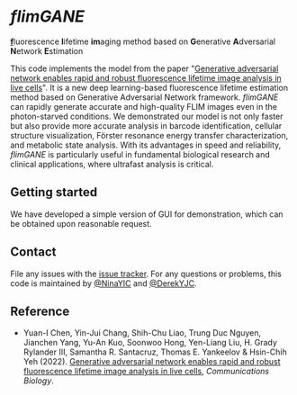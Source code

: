# *flimGANE*
<u>**f**</u>luorescence **l**ifetime **im**aging method based on **G**enerative **A**dversarial **N**etwork **E**stimation

This code implements the model from the paper "[Generative adversarial network enables rapid and robust fluorescence lifetime image analysis in live cells](https://www.nature.com/articles/s42003-021-02938-w)". It is a new deep learning-based fluorescence lifetime estimation method based on Generative Adversarial Network framework. *flimGANE* can rapidly generate accurate and high-quality FLIM images even in the photon-starved conditions. We demonstrated our model is not only faster but also provide more accurate analysis in barcode identification, cellular structure visualization, Förster resonance energy transfer characterization, and metabolic state analysis. With its advantages in speed and reliability, *flimGANE* is particularly useful in fundamental biological research and clinical applications, where ultrafast analysis is critical.


Getting started
----------------------------------------------------

We have developed a simple version of GUI for demonstration, which can be obtained upon reasonable request.


Contact
----------------------------------------------------

File any issues with the [issue tracker](https://github.com/NinaYIC/flimGANE/issues). For any questions or problems, this code is maintained by [@NinaYIC](https://github.com/NinaYIC) and [@DerekYJC](https://github.com/DerekYJC).

## Reference

- Yuan-I Chen, Yin-Jui Chang, Shih-Chu Liao, Trung Duc Nguyen, Jianchen Yang, Yu-An Kuo, Soonwoo Hong, Yen-Liang Liu, H. Grady Rylander III, Samantha R. Santacruz, Thomas E. Yankeelov & Hsin-Chih Yeh (2022). [Generative adversarial network enables rapid and robust fluorescence lifetime image analysis in live cells](https://www.nature.com/articles/s42003-021-02938-w), *Communications Biology*.
